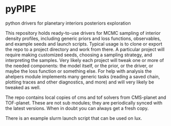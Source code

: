 # pyPIPE
python drivers for planetary interiors posteriors exploration

This repository holds ready-to-use drivers for MCMC sampling of interior
density profiles, including generic priors and loss functions, observables, and
example seeds and launch scripts. Typical usage is to clone or export the repo
to a project directory and work from there. A particular project will require
making customized seeds, choosing a sampling strategy, and interpreting the
samples. Very likely each project will tweak one or more of the needed
components: the model itself, or the prior, or the driver, or maybe the loss
function or something else. For help with analysis the ahelpers module
implements many generic tasks (reading a saved chain, plotting traces and
other diagnostics, and more) and will very likely be tweaked as well.

The repo contains local copies of cms and tof solvers from CMS-planet and
TOF-planet. These are not sub modules; they are periodically synced with the
latest versions. When in doubt you can always get a fresh copy.

There is an example slurm launch script that can be used on lux.
